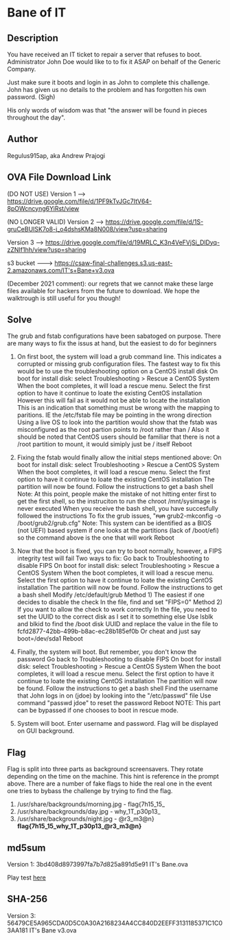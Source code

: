 # Bane of IT
## Description
You have received an IT ticket to repair a server that refuses to boot. Administrator John Doe would like to to fix it ASAP on behalf of the Generic Company.

Just make sure it boots and login in as John to complete this challenge. John has given us no details to the problem and has forgotten his own password. (Sigh)

His only words of wisdom was that "the answer will be found in pieces throughout the day".

## Author
Regulus915ap, aka Andrew Prajogi

## OVA File Download Link
(DO NOT USE) Version 1 --> https://drive.google.com/file/d/1PF9kTvJGc7ItV64-8pOWcncyng6YiRst/view

(NO LONGER VALID) Version 2 --> https://drive.google.com/file/d/1S-gruCeBUISK7o8-j_o4dshsKMa8N008/view?usp=sharing

Version 3 --> https://drive.google.com/file/d/19MRLC_K3n4VeFVjSi_DlDyq-zZNIf1hh/view?usp=sharing

s3 bucket ---> https://csaw-final-challenges.s3.us-east-2.amazonaws.com/IT's+Bane+v3.ova

(December 2021 comment): our regrets that we cannot make these large files available for hackers from the future to download. We hope the walktrough is still useful for you though!

## Solve
The grub and fstab configurations have been sabatoged on purpose.
There are many ways to fix the issus at hand, but the easiest to do for beginners
1) On first boot, the system will load a grub command line. This indicates a corrupted or missing grub configuration files. The fastest way to fix this would be to use the troubleshooting option on a CentOS install disk
	On boot for install disk: select Troubleshooting > Rescue a CentOS System
		When the boot completes, it will load a rescue menu. Select the first option to have it continue to loate the existing CentOS installation
		However this will fail as it would not be able to locate the installation		
			This is an indication that something must be wrong with the mapping to paritions. IE the /etc/fstab file may be pointing in the wrong direction
				Using a live OS to look into the partition would show that the fstab was misconfigured as the root partion points to /root rather than /
				Also it should be noted that CentOS users should be familiar that there is not a /root partition to mount, it would simiply just be / itself
Reboot

2) Fixing the fstab would finally allow the initial steps mentioned above:
	On boot for install disk: select Troubleshooting > Rescue a CentOS System
		When the boot completes, it will load a rescue menu. Select the first option to have it continue to loate the existing CentOS installation
		The partition will now be found. Follow the instructions to get a bash shell
			Note: At this point, people make the mistake of not hitting enter first to get the first shell, so the instruciton to run the chroot /mnt/sysimage is never executed
			When you receive the bash shell, you have succesfully followed the instructions
		To fix the grub issues, "~~run~~ grub2-mkconfig -o /boot/grub2/grub.cfg"
			Note: This system can be identified as a BIOS (not UEFI) based system if one looks at the partitions (lack of /boot/efi) so the command above is the one that will work
Reboot

3) Now that the boot is fixed, you can try to boot normally, however, a FIPS integrity test will fail
	Two ways to fix:
		Go back to Troubleshooting to disable FIPS
			On boot for install disk: select Troubleshooting > Rescue a CentOS System
				When the boot completes, it will load a rescue menu. Select the first option to have it continue to loate the existing CentOS installation
				The partition will now be found. Follow the instructions to get a bash shell
				Modify /etc/default/grub
					Method 1) The easiest if one decides to disable the check
						In the file, find and set "FIPS=0"
					Method 2) If you want to allow the check to work correctly
						In the file, you need to set the UUID to the correct disk as I set it to something else
							Use lsblk and blkid to find the /boot disk UUID and replace the value in the file to fcfd2877-42bb-499b-b8ac-ec28b185ef0b
							Or cheat and just say boot=/dev/sda1
Reboot

4) Finally, the system will boot. But remember, you don't know the password
	Go back to Troubleshooting to disable FIPS
		On boot for install disk: select Troubleshooting > Rescue a CentOS System
			When the boot completes, it will load a rescue menu. Select the first option to have it continue to loate the existing CentOS installation
			The partition will now be found. Follow the instructions to get a bash shell
			Find the username that John logs in on (jdoe) by looking into the "/etc/passwd" file
			Use command "passwd jdoe" to reset the password
Reboot
NOTE: This part can be bypassed if one chooses to boot in rescue mode.

5) System will boot. Enter username and password. Flag will be displayed on GUI background.
			

## Flag
Flag is split into three parts as background screensavers. They rotate depending on the time on the machine. This hint is reference in the prompt above.
There are a number of fake flags to hide the real one in the event one tries to bybass the challenge by trying to find the flag.
1) /usr/share/backgrounds/morning.jpg - flag{7h15_15_
2) /usr/share/backgrounds/day.jpg - why_1T_p30p13_
3) /usr/share/backgrounds/night.jpg - @r3_m3@n}
**flag{7h15_15_why_1T_p30p13_@r3_m3@n}**


## md5sum
Version 1: 3bd408d8973997fa7b7d825a891d5e91  IT's Bane.ova

Play test [here](https://github.com/osirislab/CSAW-CTF-2021-Finals/blob/main/misc/Bane-of-IT/bane%20of%20it.pdf)

## SHA-256
Version 3: 56479CE5A965CDA0D5C0A30A2168234A4CC840D2EEFF3131185371C1C03AA181  IT's Bane v3.ova
